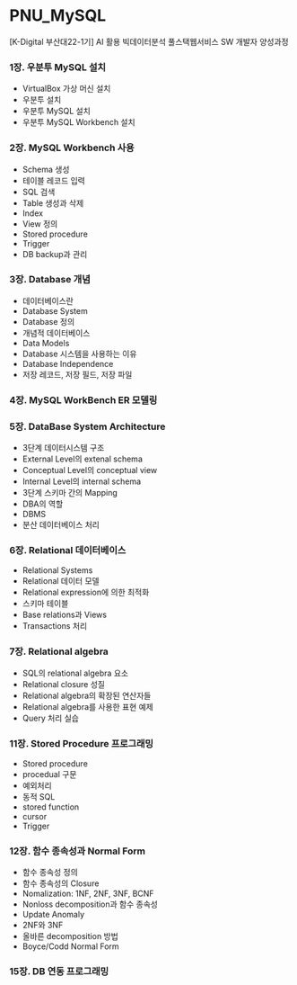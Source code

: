 # PNU_MySQL
[K-Digital 부산대22-1기] AI 활용 빅데이터분석 풀스택웹서비스 SW 개발자 양성과정

### 1장. 우분투 MySQL 설치
+ VirtualBox 가상 머신 설치
+ 우분투 설치
+ 우분투 MySQL 설치
+ 우분투 MySQL Workbench 설치

### 2장. MySQL Workbench 사용
+ Schema 생성
+ 테이블 레코드 입력
+ SQL 검색
+ Table 생성과 삭제
+ Index
+ View 정의
+ Stored procedure
+ Trigger
+ DB backup과 관리

### 3장. Database 개념
+ 데이터베이스란
+ Database System
+ Database 정의
+ 개념적 데이터베이스
+ Data Models
+ Database 시스템을 사용하는 이유
+ Database Independence
+ 저장 레코드, 저장 필드, 저장 파일

### 4장. MySQL WorkBench ER 모델링

### 5장. DataBase System Architecture
+ 3단계 데이터시스템 구조
+ External Level의 extenal schema
+ Conceptual Level의 conceptual view
+ Internal Level의 internal schema
+ 3단계 스키마 간의 Mapping
+ DBA의 역할
+ DBMS
+ 분산 데이터베이스 처리

### 6장. Relational 데이터베이스
+ Relational Systems
+ Relational 데이터 모델
+ Relational expression에 의한 최적화
+ 스키마 테이블
+ Base relations과 Views
+ Transactions 처리

### 7장. Relational algebra
+ SQL의 relational algebra 요소
+ Relational closure 성질
+ Relational algebra의 확장된 연산자들
+ Relational algebra를 사용한 표현 예제
+ Query 처리 실습

### 11장. Stored Procedure 프로그래밍
+ Stored procedure
+ procedual 구문
+ 예외처리
+ 동적 SQL
+ stored function
+ cursor
+ Trigger

### 12장. 함수 종속성과 Normal Form
+ 함수 종속성 정의
+ 함수 종속성의 Closure
+ Nomalization: 1NF, 2NF, 3NF, BCNF
+ Nonloss decomposition과 함수 종속성
+ Update Anomaly
+ 2NF와 3NF
+ 올바른 decomposition 방법
+ Boyce/Codd Normal Form

### 15장. DB 연동 프로그래밍



